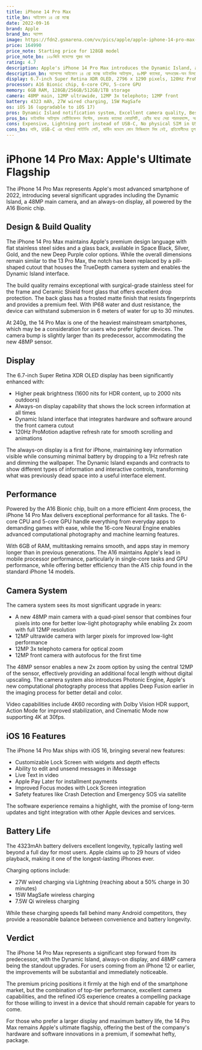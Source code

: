 ```yaml
---
title: iPhone 14 Pro Max
title_bn: আইফোন ১৪ প্রো ম্যাক্স
date: 2022-09-16
brand: Apple
brand_bn: অ্যাপল
image: https://fdn2.gsmarena.com/vv/pics/apple/apple-iphone-14-pro-max-1.jpg
price: 164990
price_note: Starting price for 128GB model
price_note_bn: ১২৮জিবি মডেলের শুরুর দাম
rating: 4.7
description: Apple's iPhone 14 Pro Max introduces the Dynamic Island, a 48MP camera, always-on display, and the powerful A16 Bionic chip in a premium stainless steel and glass design.
description_bn: অ্যাপলের আইফোন ১৪ প্রো ম্যাক্স ডাইনামিক আইল্যান্ড, ৪৮MP ক্যামেরা, অলওয়েজ-অন ডিসপ্লে এবং প্রিমিয়াম স্টেইনলেস স্টিল ও গ্লাস ডিজাইনে শক্তিশালী A16 বায়োনিক চিপ সহ আসে।
display: 6.7-inch Super Retina XDR OLED, 2796 x 1290 pixels, 120Hz ProMotion
processor: A16 Bionic chip, 6-core CPU, 5-core GPU
memory: 6GB RAM, 128GB/256GB/512GB/1TB storage
camera: 48MP main, 12MP ultrawide, 12MP 3x telephoto; 12MP front
battery: 4323 mAh, 27W wired charging, 15W MagSafe
os: iOS 16 (upgradable to iOS 17)
pros: Dynamic Island notification system, Excellent camera quality, Best-in-class performance, Always-on display, Premium build quality, Great battery life
pros_bn: ডাইনামিক আইল্যান্ড নোটিফিকেশন সিস্টেম, চমৎকার ক্যামেরা কোয়ালিটি, শ্রেণীর মধ্যে সেরা পারফরম্যান্স, অলওয়েজ-অন ডিসপ্লে, প্রিমিয়াম বিল্ড কোয়ালিটি, দারুণ ব্যাটারি লাইফ
cons: Expensive, Lightning port instead of USB-C, No physical SIM in US models, Slow charging compared to competitors, No charger included
cons_bn: দামি, USB-C এর পরিবর্তে লাইটনিং পোর্ট, মার্কিন মডেলে কোন ফিজিক্যাল সিম নেই, প্রতিযোগীদের তুলনায় ধীর চার্জিং, চার্জার অন্তর্ভুক্ত নেই
---
```


# iPhone 14 Pro Max: Apple's Ultimate Flagship

The iPhone 14 Pro Max represents Apple's most advanced smartphone of 2022, introducing several significant upgrades including the Dynamic Island, a 48MP main camera, and an always-on display, all powered by the A16 Bionic chip.

## Design & Build Quality

The iPhone 14 Pro Max maintains Apple's premium design language with flat stainless steel sides and a glass back, available in Space Black, Silver, Gold, and the new Deep Purple color options. While the overall dimensions remain similar to the 13 Pro Max, the notch has been replaced by a pill-shaped cutout that houses the TrueDepth camera system and enables the Dynamic Island interface.

The build quality remains exceptional with surgical-grade stainless steel for the frame and Ceramic Shield front glass that offers excellent drop protection. The back glass has a frosted matte finish that resists fingerprints and provides a premium feel. With IP68 water and dust resistance, the device can withstand submersion in 6 meters of water for up to 30 minutes.

At 240g, the 14 Pro Max is one of the heaviest mainstream smartphones, which may be a consideration for users who prefer lighter devices. The camera bump is slightly larger than its predecessor, accommodating the new 48MP sensor.

## Display

The 6.7-inch Super Retina XDR OLED display has been significantly enhanced with:

- Higher peak brightness (1600 nits for HDR content, up to 2000 nits outdoors)
- Always-on display capability that shows the lock screen information at all times
- Dynamic Island interface that integrates hardware and software around the front camera cutout
- 120Hz ProMotion adaptive refresh rate for smooth scrolling and animations

The always-on display is a first for iPhone, maintaining key information visible while consuming minimal battery by dropping to a 1Hz refresh rate and dimming the wallpaper. The Dynamic Island expands and contracts to show different types of information and interactive controls, transforming what was previously dead space into a useful interface element.

## Performance

Powered by the A16 Bionic chip, built on a more efficient 4nm process, the iPhone 14 Pro Max delivers exceptional performance for all tasks. The 6-core CPU and 5-core GPU handle everything from everyday apps to demanding games with ease, while the 16-core Neural Engine enables advanced computational photography and machine learning features.

With 6GB of RAM, multitasking remains smooth, and apps stay in memory longer than in previous generations. The A16 maintains Apple's lead in mobile processor performance, particularly in single-core tasks and GPU performance, while offering better efficiency than the A15 chip found in the standard iPhone 14 models.

## Camera System

The camera system sees its most significant upgrade in years:

- A new 48MP main camera with a quad-pixel sensor that combines four pixels into one for better low-light photography while enabling 2x zoom with full 12MP resolution
- 12MP ultrawide camera with larger pixels for improved low-light performance
- 12MP 3x telephoto camera for optical zoom
- 12MP front camera with autofocus for the first time

The 48MP sensor enables a new 2x zoom option by using the central 12MP of the sensor, effectively providing an additional focal length without digital upscaling. The camera system also introduces Photonic Engine, Apple's new computational photography process that applies Deep Fusion earlier in the imaging process for better detail and color.

Video capabilities include 4K60 recording with Dolby Vision HDR support, Action Mode for improved stabilization, and Cinematic Mode now supporting 4K at 30fps.

## iOS 16 Features

The iPhone 14 Pro Max ships with iOS 16, bringing several new features:

- Customizable Lock Screen with widgets and depth effects
- Ability to edit and unsend messages in iMessage
- Live Text in video
- Apple Pay Later for installment payments
- Improved Focus modes with Lock Screen integration
- Safety features like Crash Detection and Emergency SOS via satellite

The software experience remains a highlight, with the promise of long-term updates and tight integration with other Apple devices and services.

## Battery Life

The 4323mAh battery delivers excellent longevity, typically lasting well beyond a full day for most users. Apple claims up to 29 hours of video playback, making it one of the longest-lasting iPhones ever.

Charging options include:

- 27W wired charging via Lightning (reaching about a 50% charge in 30 minutes)
- 15W MagSafe wireless charging
- 7.5W Qi wireless charging

While these charging speeds fall behind many Android competitors, they provide a reasonable balance between convenience and battery longevity.

## Verdict

The iPhone 14 Pro Max represents a significant step forward from its predecessor, with the Dynamic Island, always-on display, and 48MP camera being the standout upgrades. For users coming from an iPhone 12 or earlier, the improvements will be substantial and immediately noticeable.

The premium pricing positions it firmly at the high end of the smartphone market, but the combination of top-tier performance, excellent camera capabilities, and the refined iOS experience creates a compelling package for those willing to invest in a device that should remain capable for years to come.

For those who prefer a larger display and maximum battery life, the 14 Pro Max remains Apple's ultimate flagship, offering the best of the company's hardware and software innovations in a premium, if somewhat hefty, package.